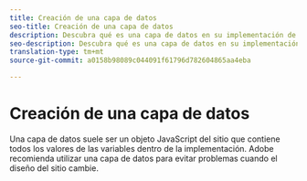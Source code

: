 ```yaml
---
title: Creación de una capa de datos
seo-title: Creación de una capa de datos
description: Descubra qué es una capa de datos en su implementación de Analytics y cómo se puede utilizar para asignar variables en Adobe Analytics.
seo-description: Descubra qué es una capa de datos en su implementación de Analytics y cómo se puede utilizar para asignar variables en Adobe Analytics.
translation-type: tm+mt
source-git-commit: a0158b98089c044091f61796d782604865aa4eba

---
```



# Creación de una capa de datos

Una capa de datos suele ser un objeto JavaScript del sitio que contiene todos los valores de las variables dentro de la implementación. Adobe recomienda utilizar una capa de datos para evitar problemas cuando el diseño del sitio cambie.